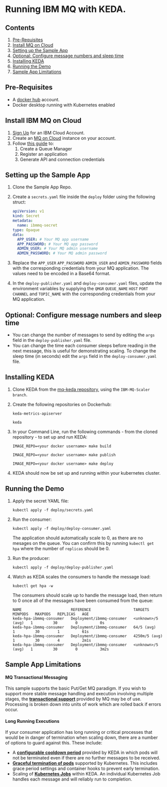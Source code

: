 
# Running IBM MQ with KEDA. 

## Contents
1.  [Pre-Requisites](#pre-requisites)
1.  [Install MQ on Cloud](#install-ibm-mq-on-cloud)
1.  [Setting up the Sample App](#setting-up-the-sample-app)
1.  [Optional: Configure message numbers and sleep time](#optional-configure-message-numbers-and-sleep-time)
1.  [Installing KEDA](#installing-keda)
1.  [Running the Demo](#running-the-demo)
1.  [Sample App Limitations](#sample-app-limitations)

## Pre-Requisites
- A [docker hub](https://hub.docker.com/) account.
- Docker desktop running with Kubernetes enabled

## Install IBM MQ on Cloud
1. [Sign Up](https://cloud.ibm.com/registration) for an IBM Cloud Account.
1. Create an [MQ on Cloud](https://cloud.ibm.com/catalog/services/mq?cm_sp=ibmdev-_-developer-tutorials-_-cloudreg) instance on your account.
1. Follow [this guide](https://developer.ibm.com/tutorials/mq-connect-app-queue-manager-cloud/) to:
	1. Create a Queue Manager
	1. Register an application
	1. Generate API and connection credentials

## Setting up the Sample App
1. Clone the Sample App Repo.
1. Create a `secrets.yaml` file inside the `deploy` folder using the following struct:

	```yaml
	apiVersion: v1
	kind: Secret
	metadata:
	  name: ibmmq-secret
	type: Opaque
	data:
	  APP_USER: # Your MQ app username
	  APP_PASSWORD: # Your MQ app password
	  ADMIN_USER: # Your MQ admin username
	  ADMIN_PASSWORD: # Your MQ admin password
	  ```
1. Replace the `APP_USER` `APP_PASSWORD` `ADMIN_USER` and `ADMIN_PASSWORD` fields with the corresponding credentials from your MQ application. The values need to be encoded in a Base64 format.
1. In the `deploy-publisher.yaml` and `deploy-consumer.yaml` files, update the environment variables by supplying the `QMGR` `QUEUE_NAME` `HOST` `PORT` `CHANNEL` and `TOPIC_NAME` with the corresponding credentials from your MQ application.

## Optional: Configure message numbers and sleep time
- You can change the number of messages to send by editing the `args` field in the `deploy-publisher.yaml` file.
- You can change the time each consumer sleeps before reading in the next message, this is useful for demonstrating scaling. To change the sleep time (in seconds) edit the `args` field in the `deploy-consumer.yaml` file.

## Installing KEDA
1. Clone KEDA from the [mq-keda repository](https://github.com/ibm-messaging/mq-keda/tree/IBM-MQ-Scaler), using the ``IBM-MQ-Scaler branch``.
2. Create the following repositories on Dockerhub:
	```
	keda-metrics-apiserver
	```
	```
	keda
	```
	
3. In your Command Line, run the following commands - from the cloned repository - to set up and run KEDA:
	```
	IMAGE_REPO=<your docker username> make build
	```  
	
	```
	IMAGE_REPO=<your docker username> make publish
	``` 
	
	```
	IMAGE_REPO=<your docker username> make deploy
	```  

4. KEDA should now be set up and running within your kubernetes cluster.
## Running the Demo
1. Apply the secret YAML file:  
	```
	kubectl apply -f deploy/secrets.yaml
	```
1. Run the consumer:  
	```
	kubectl apply -f deploy/deploy-consumer.yaml
	```
	The application should automatically scale to 0, as there are no mesages on the queue. You can confirm this by running `kubectl get hpa` where the number of `replicas` should be 0.
	
1. Run the producer:  
	```
	kubectl apply -f deploy/deploy-publisher.yaml
	```
1. Watch as KEDA scales the consumers to handle the message load:
	```
	kubectl get hpa -w
	```
	The consumers should scale up to handle the message load, then return to 0 once all of the messages have been consumed from the queue:
	```
	NAME                      REFERENCE                   TARGETS             MINPODS   MAXPODS   REPLICAS   AGE
	keda-hpa-ibmmq-consumer   Deployment/ibmmq-consumer   <unknown>/5 (avg)   1         30        0          0s
	keda-hpa-ibmmq-consumer   Deployment/ibmmq-consumer   64/5 (avg)          1         30        1          61s
	keda-hpa-ibmmq-consumer   Deployment/ibmmq-consumer   4250m/5 (avg)       1         30        4          2m1s
	keda-hpa-ibmmq-consumer   Deployment/ibmmq-consumer   <unknown>/5 (avg)   1         30        0          3m2s
	```

## Sample App Limitations 

#### MQ Transactional Messaging
This sample supports the basic Put/Get MQ paradigm. If you wish to support more stable message handling and execution involving multiple stages, the [**transactional support**](https://www.ibm.com/support/knowledgecenter/en/SSFKSJ_9.0.0/com.ibm.mq.pro.doc/q023310_.htm) provided by MQ may be of use. Processing is broken down into units of work which are rolled back if errors occur. 

#### Long Running Executions 
If your consumer application has long running or critical processes  that would be in danger of termination when scaling down, there are a number of options to guard against this. These include:
  * A [**configurable cooldown period**](https://github.ibm.com/kazada/sample-app/blob/master/deploy/deploy-consumer.yaml#L74) provided by KEDA in which pods will not be terminated even if there are no further messages to be received. 
  * [**Graceful termination of pods**](https://kubernetes.io/docs/concepts/workloads/pods/pod-lifecycle/#pod-termination) supported by Kubernetes. This includes grace period settings and container hooks to prevent early termination.
  * Scaling of [**Kubernetes Jobs**](https://keda.sh/docs/2.0/concepts/scaling-jobs/) within KEDA. An individual Kubernetes Job handles each message and will reliably run to completion. 
